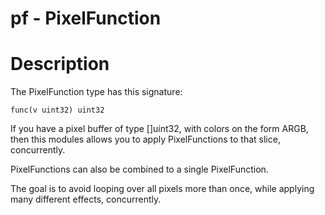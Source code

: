 # pf - PixelFunction

# Description

The PixelFunction type has this signature:

    func(v uint32) uint32

If you have a pixel buffer of type []uint32, with colors on the form ARGB, then this modules allows you to apply PixelFunctions to that slice, concurrently.

PixelFunctions can also be combined to a single PixelFunction.

The goal is to avoid looping over all pixels more than once, while applying many different effects, concurrently.
